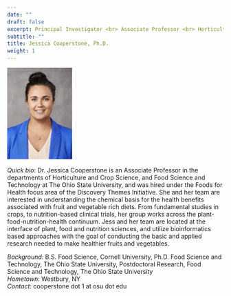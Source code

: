 ```yaml
---
date: ""
draft: false
excerpt: Principal Investigator <br> Associate Professor <br> Horticulture & Crop Science <br> Food Science & Technology
subtitle: ""
title: Jessica Cooperstone, Ph.D.
weight: 1
---
```


<p align="left"> 
<img src=featured.jpg width="30%" alt="photo of jess cooperstone">
</p>

*Quick bio*: Dr. Jessica Cooperstone is an Associate Professor in the departments of Horticulture and Crop Science, and Food Science and Technology at The Ohio State University, and was hired under the Foods for Health focus area of the Discovery Themes Initiative.  She and her team are interested in understanding the chemical basis for the health benefits associated with fruit and vegetable rich diets.  From fundamental studies in crops, to nutrition-based clinical trials, her group works across the plant-food-nutrition-health continuum.  Jess and her team are located at the interface of plant, food and nutrition sciences, and utilize bioinformatics based approaches with the goal of conducting the basic and applied research needed to make healthier fruits and vegetables.

*Background:* B.S. Food Science, Cornell University, Ph.D. Food Science and Technology, The Ohio State University, Postdoctoral Research, Food Science and Technology, The Ohio State University <br>
*Hometown:* Westbury, NY <br>
*Contact*: cooperstone dot 1 at osu dot edu